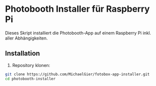 # Photobooth Installer für Raspberry Pi

Dieses Skript installiert die Photobooth-App auf einem Raspberry Pi inkl. aller Abhängigkeiten.

## Installation

1. Repository klonen:

```bash
git clone https://github.com/MichaelGier/fotobox-app-installer.git
cd photobooth-installer

